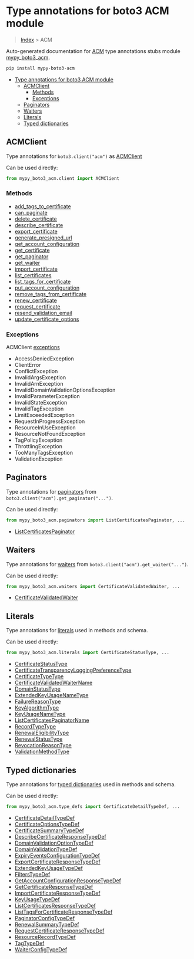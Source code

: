 # Type annotations for boto3 ACM module

> [Index](..) > ACM

Auto-generated documentation for
[ACM](https://boto3.amazonaws.com/v1/documentation/api/1.17.71/reference/services/acm.html#ACM)
type annotations stubs module
[mypy_boto3_acm](https://pypi.org/project/mypy-boto3-acm/).

```bash
pip install mypy-boto3-acm
```

- [Type annotations for boto3 ACM module](#type-annotations-for-boto3-acm-module)
  - [ACMClient](#acmclient)
    - [Methods](#methods)
    - [Exceptions](#exceptions)
  - [Paginators](#paginators)
  - [Waiters](#waiters)
  - [Literals](#literals)
  - [Typed dictionaries](#typed-dictionaries)

## ACMClient

Type annotations for `boto3.client("acm")` as [ACMClient](./client.md)

Can be used directly:

```python
from mypy_boto3_acm.client import ACMClient
```

### Methods

- [add_tags_to_certificate](./client.md#add_tags_to_certificate)
- [can_paginate](./client.md#can_paginate)
- [delete_certificate](./client.md#delete_certificate)
- [describe_certificate](./client.md#describe_certificate)
- [export_certificate](./client.md#export_certificate)
- [generate_presigned_url](./client.md#generate_presigned_url)
- [get_account_configuration](./client.md#get_account_configuration)
- [get_certificate](./client.md#get_certificate)
- [get_paginator](./client.md#get_paginator)
- [get_waiter](./client.md#get_waiter)
- [import_certificate](./client.md#import_certificate)
- [list_certificates](./client.md#list_certificates)
- [list_tags_for_certificate](./client.md#list_tags_for_certificate)
- [put_account_configuration](./client.md#put_account_configuration)
- [remove_tags_from_certificate](./client.md#remove_tags_from_certificate)
- [renew_certificate](./client.md#renew_certificate)
- [request_certificate](./client.md#request_certificate)
- [resend_validation_email](./client.md#resend_validation_email)
- [update_certificate_options](./client.md#update_certificate_options)

### Exceptions

ACMClient [exceptions](./client.md#exceptions)

- AccessDeniedException
- ClientError
- ConflictException
- InvalidArgsException
- InvalidArnException
- InvalidDomainValidationOptionsException
- InvalidParameterException
- InvalidStateException
- InvalidTagException
- LimitExceededException
- RequestInProgressException
- ResourceInUseException
- ResourceNotFoundException
- TagPolicyException
- ThrottlingException
- TooManyTagsException
- ValidationException

## Paginators

Type annotations for [paginators](./paginators.md) from
`boto3.client("acm").get_paginator("...")`.

Can be used directly:

```python
from mypy_boto3_acm.paginators import ListCertificatesPaginator, ...
```

- [ListCertificatesPaginator](./paginators.md#listcertificatespaginator)

## Waiters

Type annotations for [waiters](./waiters.md) from
`boto3.client("acm").get_waiter("...")`.

Can be used directly:

```python
from mypy_boto3_acm.waiters import CertificateValidatedWaiter, ...
```

- [CertificateValidatedWaiter](./waiters.md#certificatevalidatedwaiter)

## Literals

Type annotations for [literals](./literals.md) used in methods and schema.

Can be used directly:

```python
from mypy_boto3_acm.literals import CertificateStatusType, ...
```

- [CertificateStatusType](./literals.md#certificatestatustype)
- [CertificateTransparencyLoggingPreferenceType](./literals.md#certificatetransparencyloggingpreferencetype)
- [CertificateTypeType](./literals.md#certificatetypetype)
- [CertificateValidatedWaiterName](./literals.md#certificatevalidatedwaitername)
- [DomainStatusType](./literals.md#domainstatustype)
- [ExtendedKeyUsageNameType](./literals.md#extendedkeyusagenametype)
- [FailureReasonType](./literals.md#failurereasontype)
- [KeyAlgorithmType](./literals.md#keyalgorithmtype)
- [KeyUsageNameType](./literals.md#keyusagenametype)
- [ListCertificatesPaginatorName](./literals.md#listcertificatespaginatorname)
- [RecordTypeType](./literals.md#recordtypetype)
- [RenewalEligibilityType](./literals.md#renewaleligibilitytype)
- [RenewalStatusType](./literals.md#renewalstatustype)
- [RevocationReasonType](./literals.md#revocationreasontype)
- [ValidationMethodType](./literals.md#validationmethodtype)

## Typed dictionaries

Type annotations for [typed dictionaries](./type_defs.md) used in methods and
schema.

Can be used directly:

```python
from mypy_boto3_acm.type_defs import CertificateDetailTypeDef, ...
```

- [CertificateDetailTypeDef](./type_defs.md#certificatedetailtypedef)
- [CertificateOptionsTypeDef](./type_defs.md#certificateoptionstypedef)
- [CertificateSummaryTypeDef](./type_defs.md#certificatesummarytypedef)
- [DescribeCertificateResponseTypeDef](./type_defs.md#describecertificateresponsetypedef)
- [DomainValidationOptionTypeDef](./type_defs.md#domainvalidationoptiontypedef)
- [DomainValidationTypeDef](./type_defs.md#domainvalidationtypedef)
- [ExpiryEventsConfigurationTypeDef](./type_defs.md#expiryeventsconfigurationtypedef)
- [ExportCertificateResponseTypeDef](./type_defs.md#exportcertificateresponsetypedef)
- [ExtendedKeyUsageTypeDef](./type_defs.md#extendedkeyusagetypedef)
- [FiltersTypeDef](./type_defs.md#filterstypedef)
- [GetAccountConfigurationResponseTypeDef](./type_defs.md#getaccountconfigurationresponsetypedef)
- [GetCertificateResponseTypeDef](./type_defs.md#getcertificateresponsetypedef)
- [ImportCertificateResponseTypeDef](./type_defs.md#importcertificateresponsetypedef)
- [KeyUsageTypeDef](./type_defs.md#keyusagetypedef)
- [ListCertificatesResponseTypeDef](./type_defs.md#listcertificatesresponsetypedef)
- [ListTagsForCertificateResponseTypeDef](./type_defs.md#listtagsforcertificateresponsetypedef)
- [PaginatorConfigTypeDef](./type_defs.md#paginatorconfigtypedef)
- [RenewalSummaryTypeDef](./type_defs.md#renewalsummarytypedef)
- [RequestCertificateResponseTypeDef](./type_defs.md#requestcertificateresponsetypedef)
- [ResourceRecordTypeDef](./type_defs.md#resourcerecordtypedef)
- [TagTypeDef](./type_defs.md#tagtypedef)
- [WaiterConfigTypeDef](./type_defs.md#waiterconfigtypedef)
